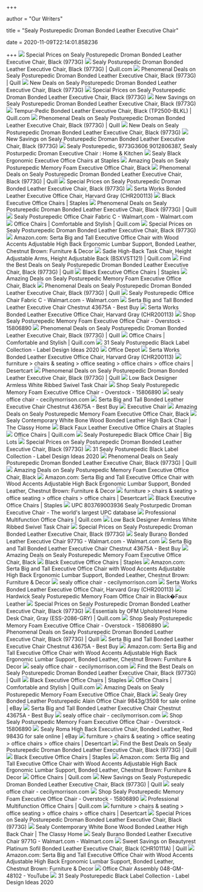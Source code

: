 +++
        
author = "Our Writers"
        
title = "Sealy Posturepedic Droman Bonded Leather Executive Chair"
        
date = 2020-11-09T22:14:01.858236
        
+++
[ ![](https://images.prod.meredith.com/product/c69765b8f30e8f6d3533a26e9a6c04e3/1557554132416/l/sealy-posturpedic-droman-executive-chair)](https://images.prod.meredith.com/product/c69765b8f30e8f6d3533a26e9a6c04e3/1557554132416/l/sealy-posturpedic-droman-executive-chair) Special Prices on Sealy Posturepedic Droman Bonded Leather Executive Chair,  Black (9773G)
[ ![](https://www.quill.com/is/image/Quill/sp60492363_s7?iv=RLYpN3&wid=1080&hei=1080&fit=fit,1)](https://www.quill.com/is/image/Quill/sp60492363_s7?iv=RLYpN3&wid=1080&hei=1080&fit=fit,1) Sealy Posturepedic Droman Bonded Leather Executive Chair, Black (9773G) |  Quill.com
[ ![](https://images.prod.meredith.com/product/e3fdb81a8f4fa6abc68c1cc1f207534f/1586599313094/m/beautyrest-royo-big-and-tall-bonded-leather-executive-chair-black-60003-quill)](https://images.prod.meredith.com/product/e3fdb81a8f4fa6abc68c1cc1f207534f/1586599313094/m/beautyrest-royo-big-and-tall-bonded-leather-executive-chair-black-60003-quill) Phenomenal Deals on Sealy Posturepedic Droman Bonded Leather Executive Chair,  Black (9773G) | Quill
[ ![](https://images.prod.meredith.com/product/f22dc015ce1ac317427ba37150fccf5b/1580356814542/m/executive-bonded-leather-chair)](https://images.prod.meredith.com/product/f22dc015ce1ac317427ba37150fccf5b/1580356814542/m/executive-bonded-leather-chair) New Deals on Sealy Posturepedic Droman Bonded Leather Executive Chair,  Black (9773G)
[ ![](https://images.prod.meredith.com/product/53a022e6d3cbaa4a7084fbe866f2cded/1580356811097/m/executive-bonded-leather-chair)](https://images.prod.meredith.com/product/53a022e6d3cbaa4a7084fbe866f2cded/1580356811097/m/executive-bonded-leather-chair) Special Prices on Sealy Posturepedic Droman Bonded Leather Executive Chair,  Black (9773G)
[ ![](https://images.prod.meredith.com/product/e566fadf0e61e393fe7aa9d5b6bff31f/1576928831116/m/bonded-leather-contemporary-executive-office-chair-black)](https://images.prod.meredith.com/product/e566fadf0e61e393fe7aa9d5b6bff31f/1576928831116/m/bonded-leather-contemporary-executive-office-chair-black) New Savings on Sealy Posturepedic Droman Bonded Leather Executive Chair,  Black (9773G)
[ ![](https://www.quill.com/is/image/Quill/s1113565_s7?iv=RLYpN3&wid=1080&hei=1080&fit=fit,1)](https://www.quill.com/is/image/Quill/s1113565_s7?iv=RLYpN3&wid=1080&hei=1080&fit=fit,1) Tempur-Pedic Bonded Leather Executive Chair, Black (TP2500-BLKL) | Quill.com
[ ![](https://images.prod.meredith.com/product/ad05aa5b0106d196e40f3fa2c490b2d0/1581415364545/m/serta-air-bonded-leather-executive-chair-black-chr200100-quill)](https://images.prod.meredith.com/product/ad05aa5b0106d196e40f3fa2c490b2d0/1581415364545/m/serta-air-bonded-leather-executive-chair-black-chr200100-quill) Phenomenal Deals on Sealy Posturepedic Droman Bonded Leather Executive Chair,  Black (9773G) | Quill
[ ![](https://images.prod.meredith.com/product/41a627ee06211948851357aac4e944a6/1601784127526/m/executive-bonded-leather-chair)](https://images.prod.meredith.com/product/41a627ee06211948851357aac4e944a6/1601784127526/m/executive-bonded-leather-chair) New Deals on Sealy Posturepedic Droman Bonded Leather Executive Chair,  Black (9773G)
[ ![](https://images.prod.meredith.com/product/f0b2edb34edf4665393a1a233df121df/1599041051954/m/bonded-leather-executive-chair-symple-stuff)](https://images.prod.meredith.com/product/f0b2edb34edf4665393a1a233df121df/1599041051954/m/bonded-leather-executive-chair-symple-stuff) New Savings on Sealy Posturepedic Droman Bonded Leather Executive Chair,  Black (9773G)
[ ![](https://1outlets.com/img-vCDN/12c2ae3a4f230beb7456c1f9865fe300,0.jpg.jpg)](https://1outlets.com/img-vCDN/12c2ae3a4f230beb7456c1f9865fe300,0.jpg.jpg) Sealy Posturepedic, 9773G3606 9012806387, Sealy Posturpedic Droman  Executive Chair : Home & Kitchen
[ ![](https://www.staples-3p.com/s7/is/image/Staples/sp48115724_sc7?$std$)](https://www.staples-3p.com/s7/is/image/Staples/sp48115724_sc7?$std$) Sealy Black Ergonomic Executive Office Chairs at Staples
[ ![](https://images.prod.meredith.com/product/fa1be19214ed40d894642f1393358a31/1509629285229/l/sealy-posturepedic-memory-foam-executive-office-chair-black)](https://images.prod.meredith.com/product/fa1be19214ed40d894642f1393358a31/1509629285229/l/sealy-posturepedic-memory-foam-executive-office-chair-black) Amazing Deals on Sealy Posturepedic Memory Foam Executive Office Chair,  Black
[ ![](https://images.prod.meredith.com/product/60bf8f4882f9b822b3f721cad95c52b1/1581415345409/m/serta-bonded-leather-executive-chair-biscuit-brown-chr200090-quill)](https://images.prod.meredith.com/product/60bf8f4882f9b822b3f721cad95c52b1/1581415345409/m/serta-bonded-leather-executive-chair-biscuit-brown-chr200090-quill) Phenomenal Deals on Sealy Posturepedic Droman Bonded Leather Executive Chair,  Black (9773G) | Quill
[ ![](https://images.prod.meredith.com/product/2511488cba85d982a58c8c70eb255a5a/1596189845986/m/serta-hannah-i-bonded-leather-executive-chair-biscuit-43670g)](https://images.prod.meredith.com/product/2511488cba85d982a58c8c70eb255a5a/1596189845986/m/serta-hannah-i-bonded-leather-executive-chair-biscuit-43670g) Special Prices on Sealy Posturepedic Droman Bonded Leather Executive Chair,  Black (9773G)
[ ![](https://www.quill.com/is/image/Quill/s1130103_s7?iv=RLYpN3&wid=1080&hei=1080&fit=fit,1)](https://www.quill.com/is/image/Quill/s1130103_s7?iv=RLYpN3&wid=1080&hei=1080&fit=fit,1) Serta Works Bonded Leather Executive Office Chair, Harvard Gray (CHR200113)
[ ![](https://www.staples-3p.com/s7/is/image/Staples/sp42180820_sc7?$std$)](https://www.staples-3p.com/s7/is/image/Staples/sp42180820_sc7?$std$) Black Executive Office Chairs | Staples
[ ![](https://images.prod.meredith.com/product/b5748e77bcc858c1be81dd80900db4e1/1581415366595/m/comfort-products-high-back-bonded-leather-executive-chair-fixed-arms-black-quill)](https://images.prod.meredith.com/product/b5748e77bcc858c1be81dd80900db4e1/1581415366595/m/comfort-products-high-back-bonded-leather-executive-chair-fixed-arms-black-quill) Phenomenal Deals on Sealy Posturepedic Droman Bonded Leather Executive Chair,  Black (9773G) | Quill
[ ![](https://i5.walmartimages.com/asr/0184e7b0-e3e7-41ca-8bb1-a0217c40eae4_1.5c13febed8af4983525be3ae24f4d2b4.jpeg)](https://i5.walmartimages.com/asr/0184e7b0-e3e7-41ca-8bb1-a0217c40eae4_1.5c13febed8af4983525be3ae24f4d2b4.jpeg) Sealy Posturepedic Office Chair Fabric C - Walmart.com - Walmart.com
[ ![](https://www.quill.com/is/image/Quill/sp41816825_s7?$156$)](https://www.quill.com/is/image/Quill/sp41816825_s7?$156$) Office Chairs | Comfortable and Stylish | Quill.com
[ ![](https://images.prod.meredith.com/product/c9c9a64b9952368de7d6912dd73d8e6e/1576928606223/m/bonded-leather-executive-office-chair)](https://images.prod.meredith.com/product/c9c9a64b9952368de7d6912dd73d8e6e/1576928606223/m/bonded-leather-executive-office-chair) Special Prices on Sealy Posturepedic Droman Bonded Leather Executive Chair,  Black (9773G)
[ ![](https://images-na.ssl-images-amazon.com/images/I/81KTdtl8dTL._AC_UL160_SR160,160_.jpg)](https://images-na.ssl-images-amazon.com/images/I/81KTdtl8dTL._AC_UL160_SR160,160_.jpg) Amazon.com: Serta Big and Tall Executive Office Chair with Wood Accents  Adjustable High Back Ergonomic Lumbar Support, Bonded Leather, Chestnut  Brown: Furniture & Decor
[ ![](https://www.quill.com/is/image/Quill/sp40351763_s7?$img400$)](https://www.quill.com/is/image/Quill/sp40351763_s7?$img400$) Sadie High-Back Task Chair, Height Adjustable Arms, Height Adjustable Back  (BSXVST121) | Quill.com
[ ![](https://images.prod.meredith.com/product/28f6e20df22a1a2f8b5e7aea5f7ffa64/1581415330784/m/serta-bonded-leather-executive-chair-black-chr200097-quill)](https://images.prod.meredith.com/product/28f6e20df22a1a2f8b5e7aea5f7ffa64/1581415330784/m/serta-bonded-leather-executive-chair-black-chr200097-quill) Find the Best Deals on Sealy Posturepedic Droman Bonded Leather Executive  Chair, Black (9773G) | Quill
[ ![](https://www.staples-3p.com/s7/is/image/Staples/sp83725550_sc7?$std$)](https://www.staples-3p.com/s7/is/image/Staples/sp83725550_sc7?$std$) Black Executive Office Chairs | Staples
[ ![](https://images.prod.meredith.com/product/81df5b7113e78af393aa1bd275454ef8/1536214454530/m/la-z-boy-lazboy-45783a-bellamy-chair-traditions-office-executive-black)](https://images.prod.meredith.com/product/81df5b7113e78af393aa1bd275454ef8/1536214454530/m/la-z-boy-lazboy-45783a-bellamy-chair-traditions-office-executive-black) Amazing Deals on Sealy Posturepedic Memory Foam Executive Office Chair,  Black
[ ![](https://images.prod.meredith.com/product/d5643b5c74ccea50bd754db1fd3db0ee/1567056103366/m/lorell-executive-bonded-leather-high-back-chair-bonded-leather-black)](https://images.prod.meredith.com/product/d5643b5c74ccea50bd754db1fd3db0ee/1567056103366/m/lorell-executive-bonded-leather-high-back-chair-bonded-leather-black) Phenomenal Deals on Sealy Posturepedic Droman Bonded Leather Executive Chair,  Black (9773G) | Quill
[ ![](https://i5.walmartimages.com/asr/8c81218b-c110-4492-9892-17a9a8ead99f_1.b0d6c4c9de5256b125ea04d699978a74.jpeg)](https://i5.walmartimages.com/asr/8c81218b-c110-4492-9892-17a9a8ead99f_1.b0d6c4c9de5256b125ea04d699978a74.jpeg) Sealy Posturepedic Office Chair Fabric C - Walmart.com - Walmart.com
[ ![](https://pisces.bbystatic.com/image2/BestBuy_US/images/products/6355/6355130_sd.jpg)](https://pisces.bbystatic.com/image2/BestBuy_US/images/products/6355/6355130_sd.jpg) Serta Big and Tall Bonded Leather Executive Chair Chestnut 43675A - Best Buy
[ ![](https://www.staples-3p.com/s7/is/image/Staples/sp86142796_sc7?$std$)](https://www.staples-3p.com/s7/is/image/Staples/sp86142796_sc7?$std$) Serta Works Bonded Leather Executive Office Chair, Harvard Gray (CHR200113)
[ ![](https://ak1.ostkcdn.com/images/products/15806890/Sealy-Posturepedic-Memory-Foam-Executive-Office-Chair-9545583b-72f9-4db0-9a6e-ac1ba94e51b1.jpg)](https://ak1.ostkcdn.com/images/products/15806890/Sealy-Posturepedic-Memory-Foam-Executive-Office-Chair-9545583b-72f9-4db0-9a6e-ac1ba94e51b1.jpg) Shop Sealy Posturepedic Memory Foam Executive Office Chair - Overstock -  15806890
[ ![](https://images.prod.meredith.com/product/485d343a0b513db55ff86c51fdb0c12b/1581415338556/m/serta-ergo-executive-office-chair-bonded-leather-black-quill)](https://images.prod.meredith.com/product/485d343a0b513db55ff86c51fdb0c12b/1581415338556/m/serta-ergo-executive-office-chair-bonded-leather-black-quill) Phenomenal Deals on Sealy Posturepedic Droman Bonded Leather Executive Chair,  Black (9773G) | Quill
[ ![](https://www.quill.com/is/image/Quill/sp55258277_s7?$156$)](https://www.quill.com/is/image/Quill/sp55258277_s7?$156$) Office Chairs | Comfortable and Stylish | Quill.com
[ ![](https://mobilecontent.costco.com/live/resource/img/static-us-tiles/mattress-bh-magnolia-11.jpg)](https://mobilecontent.costco.com/live/resource/img/static-us-tiles/mattress-bh-magnolia-11.jpg) 31 Sealy Posturepedic Black Label Collection - Label Design Ideas 2020
[ ![](https://media.officedepot.com/image/upload/b_rgb:FFFFFF,c_pad,dpr_1.0,f_auto,h_1333,q_auto,w_1000/c_pad,h_1333,w_1000/v1/products/620780/620780_p_sealy_high_back_leather_chair_headrest?pgw=1&pgwact=1)](https://media.officedepot.com/image/upload/b_rgb:FFFFFF,c_pad,dpr_1.0,f_auto,h_1333,q_auto,w_1000/c_pad,h_1333,w_1000/v1/products/620780/620780_p_sealy_high_back_leather_chair_headrest?pgw=1&pgwact=1) Office Depot
[ ![](https://www.staples-3p.com/s7/is/image/Staples/sp96376727_sc7?$std$)](https://www.staples-3p.com/s7/is/image/Staples/sp96376727_sc7?$std$) Serta Works Bonded Leather Executive Office Chair, Harvard Gray (CHR200113)
[ ![](https://www.quill.com/is/image/Quill/sp40352099_s7?$img400$)](https://www.quill.com/is/image/Quill/sp40352099_s7?$img400$) furniture > chairs & seating > office seating > office chairs > office  chairs | Desertcart
[ ![](https://images.prod.meredith.com/product/429820d3071474bad972e8881b8a922f/1576927470023/m/black-adjustable-height-bonded-leather-office-executive-chair-black-bonded-leather-office-chair)](https://images.prod.meredith.com/product/429820d3071474bad972e8881b8a922f/1576927470023/m/black-adjustable-height-bonded-leather-office-executive-chair-black-bonded-leather-office-chair) Phenomenal Deals on Sealy Posturepedic Droman Bonded Leather Executive Chair,  Black (9773G) | Quill
[ ![](https://hip2save.com/wp-content/uploads/2020/05/Mercury-Row-Pinero-Conference-Chair-Grey.jpg)](https://hip2save.com/wp-content/uploads/2020/05/Mercury-Row-Pinero-Conference-Chair-Grey.jpg) Low Back Designer Armless White Ribbed Swivel Task Chair
[ ![](https://ak1.ostkcdn.com/images/products/15806890/Sealy-Posturepedic-Memory-Foam-Executive-Office-Chair-a1d73931-15bd-4a71-bd4b-529da7b62048.jpg)](https://ak1.ostkcdn.com/images/products/15806890/Sealy-Posturepedic-Memory-Foam-Executive-Office-Chair-a1d73931-15bd-4a71-bd4b-529da7b62048.jpg) Shop Sealy Posturepedic Memory Foam Executive Office Chair - Overstock -  15806890
[ ![](http://www.b2bget.com/images/office-supplies/Staples-Sealy-Posturepedic-Geneva-Black-Leather-Executive-Chair.jpg)](http://www.b2bget.com/images/office-supplies/Staples-Sealy-Posturepedic-Geneva-Black-Leather-Executive-Chair.jpg)     sealy office chair - cecilymorrison.com
[ ![](https://pisces.bbystatic.com/image2/BestBuy_US/images/products/6355/6355130cv13d.jpg)](https://pisces.bbystatic.com/image2/BestBuy_US/images/products/6355/6355130cv13d.jpg) Serta Big and Tall Bonded Leather Executive Chair Chestnut 43675A - Best Buy
[ ![](x-raw-image:///669172c50a1a756da75d1787e09e8f5060f7c96ec7262ed0e93d9cc4abe50e64)](x-raw-image:///669172c50a1a756da75d1787e09e8f5060f7c96ec7262ed0e93d9cc4abe50e64) Executive Chair
[ ![](https://images.prod.meredith.com/product/d6c9c976bb64d0054fe05dff8470c644/1597399386830/m/beautyrest-platinum-ergonomic-executive-office-chair-with-memory-foam-black-black-traditional-yes-ergonomic-chairs-bonded-leather)](https://images.prod.meredith.com/product/d6c9c976bb64d0054fe05dff8470c644/1597399386830/m/beautyrest-platinum-ergonomic-executive-office-chair-with-memory-foam-black-black-traditional-yes-ergonomic-chairs-bonded-leather) Amazing Deals on Sealy Posturepedic Memory Foam Executive Office Chair,  Black
[ ![](http://www.theclassyhome.com/catalog/RH-DS-1942-452-1-S2.jpg)](http://www.theclassyhome.com/catalog/RH-DS-1942-452-1-S2.jpg) Sealy Contemporary White Bone Wood Bonded Leather High Back Chair | The  Classy Home
[ ![](https://www.staples-3p.com/s7/is/image/Staples/sp13294263_sc7?$std$)](https://www.staples-3p.com/s7/is/image/Staples/sp13294263_sc7?$std$) Black Faux Leather Executive Office Chairs at Staples
[ ![](https://www.quill.com/is/image/Quill/sp9611226_s7?$156$)](https://www.quill.com/is/image/Quill/sp9611226_s7?$156$) Office Chairs | Quill.com
[ ![](https://images.biglots.com/Black+Sealy+Posturepedic+Office+Chair+lifestyle?set=imageURL%5B%2Fimages%2Fproduct%2F58%2F810383576-9.jpg%5D,env%5Bprod%5D,nocache%5Btrue%5D,ver%5B1%5D,profile%5Bpdp_main_med%5D&call=url%5Bfile:biglots/product.chain%5D)](https://images.biglots.com/Black+Sealy+Posturepedic+Office+Chair+lifestyle?set=imageURL%5B%2Fimages%2Fproduct%2F58%2F810383576-9.jpg%5D,env%5Bprod%5D,nocache%5Btrue%5D,ver%5B1%5D,profile%5Bpdp_main_med%5D&call=url%5Bfile:biglots/product.chain%5D) Sealy Posturepedic Black Office Chair | Big Lots
[ ![](https://images.prod.meredith.com/product/75f6ebe7165c8edfb1a5746267c17d9b/1576927907837/m/boss-high-back-bonded-leather-executive-chair-black)](https://images.prod.meredith.com/product/75f6ebe7165c8edfb1a5746267c17d9b/1576927907837/m/boss-high-back-bonded-leather-executive-chair-black) Special Prices on Sealy Posturepedic Droman Bonded Leather Executive Chair,  Black (9773G)
[ ![](https://www.us-mattress.com/media/catalog/product/s/e/sealy-response-premium-warrenville-iv-cushion-firm-pillow-top-mattress-1.jpg?quality=80&amp;bg-color=255,255,255&amp;fit=bounds&amp;height=90&amp;width=90)](https://www.us-mattress.com/media/catalog/product/s/e/sealy-response-premium-warrenville-iv-cushion-firm-pillow-top-mattress-1.jpg?quality=80&amp;bg-color=255,255,255&amp;fit=bounds&amp;height=90&amp;width=90) 31 Sealy Posturepedic Black Label Collection - Label Design Ideas 2020
[ ![](https://cdn-image.realsimple.com/sites/default/files/styles/rs_horizontal_image_4/public/1573066926/world-market-black-friday-2019.jpg)](https://cdn-image.realsimple.com/sites/default/files/styles/rs_horizontal_image_4/public/1573066926/world-market-black-friday-2019.jpg) Phenomenal Deals on Sealy Posturepedic Droman Bonded Leather Executive Chair,  Black (9773G) | Quill
[ ![](https://images.prod.meredith.com/product/77f5121b87b6d33d1b4f99af62c44270/1570725589948/m/offex-high-back-black-leather-executive-office-chair-with-memory-foam-pa)](https://images.prod.meredith.com/product/77f5121b87b6d33d1b4f99af62c44270/1570725589948/m/offex-high-back-black-leather-executive-office-chair-with-memory-foam-pa) Amazing Deals on Sealy Posturepedic Memory Foam Executive Office Chair,  Black
[ ![](https://images-na.ssl-images-amazon.com/images/I/81mm9zwq7gL._AC_SL1500_.jpg)](https://images-na.ssl-images-amazon.com/images/I/81mm9zwq7gL._AC_SL1500_.jpg) Amazon.com: Serta Big and Tall Executive Office Chair with Wood Accents  Adjustable High Back Ergonomic Lumbar Support, Bonded Leather, Chestnut  Brown: Furniture & Decor
[ ![](https://www.quill.com/is/image/Quill/sp20343405_s7?$img400$)](https://www.quill.com/is/image/Quill/sp20343405_s7?$img400$) furniture > chairs & seating > office seating > office chairs > office  chairs | Desertcart
[ ![](https://www.staples-3p.com/s7/is/image/Staples/sp83725337_sc7?$std$)](https://www.staples-3p.com/s7/is/image/Staples/sp83725337_sc7?$std$) Black Executive Office Chairs | Staples
[ ![](https://i.upcindex.com/upc-803769003936-barcode.png)](https://i.upcindex.com/upc-803769003936-barcode.png) UPC 803769003936 Sealy Posturpedic Droman Executive Chair - The world's  largest UPC database
[ ![](https://www.quill.com/is/image/Quill/sp81130016_s7?$156$)](https://www.quill.com/is/image/Quill/sp81130016_s7?$156$) Professional Multifunction Office Chairs | Quill.com
[ ![](https://secure.img1-fg.wfcdn.com/im/68413972/resize-h400-w400%5Ecompr-r85/3013/30132743/Atalanta%20Task%20Chair.jpg)](https://secure.img1-fg.wfcdn.com/im/68413972/resize-h400-w400%5Ecompr-r85/3013/30132743/Atalanta%20Task%20Chair.jpg) Low Back Designer Armless White Ribbed Swivel Task Chair
[ ![](https://images.prod.meredith.com/product/87fa0006404584803b2412bcb49cd7e2/1556012058482/m/bonded-leather-executive-side-chair-black-ofm)](https://images.prod.meredith.com/product/87fa0006404584803b2412bcb49cd7e2/1556012058482/m/bonded-leather-executive-side-chair-black-ofm) Special Prices on Sealy Posturepedic Droman Bonded Leather Executive Chair,  Black (9773G)
[ ![](https://i5.walmartimages.com/asr/3af256d6-cbb5-49aa-8df4-7ee8bcf92699_1.610611aa7d05083baae313e940f8f234.jpeg?odnWidth=450&odnHeight=450&odnBg=ffffff)](https://i5.walmartimages.com/asr/3af256d6-cbb5-49aa-8df4-7ee8bcf92699_1.610611aa7d05083baae313e940f8f234.jpeg?odnWidth=450&odnHeight=450&odnBg=ffffff) Sealy Burano Bonded Leather Executive Chair 9771G - Walmart.com -  Walmart.com
[ ![](https://pisces.bbystatic.com/image2/BestBuy_US/images/products/6355/6355130cv14d.jpg)](https://pisces.bbystatic.com/image2/BestBuy_US/images/products/6355/6355130cv14d.jpg) Serta Big and Tall Bonded Leather Executive Chair Chestnut 43675A - Best Buy
[ ![](https://images.prod.meredith.com/product/f78c6c32e45fbac75945a564cd0a6443/1576928972665/m/executive-breathable-mesh-office-chair-with-memory-foam-seat-and-flip-arms)](https://images.prod.meredith.com/product/f78c6c32e45fbac75945a564cd0a6443/1576928972665/m/executive-breathable-mesh-office-chair-with-memory-foam-seat-and-flip-arms) Amazing Deals on Sealy Posturepedic Memory Foam Executive Office Chair,  Black
[ ![](https://www.staples-3p.com/s7/is/image/Staples/sp40351915_sc7?$std$)](https://www.staples-3p.com/s7/is/image/Staples/sp40351915_sc7?$std$) Black Executive Office Chairs | Staples
[ ![](https://images-na.ssl-images-amazon.com/images/I/41o8v7Qr9HL._AC_.jpg)](https://images-na.ssl-images-amazon.com/images/I/41o8v7Qr9HL._AC_.jpg) Amazon.com: Serta Big and Tall Executive Office Chair with Wood Accents  Adjustable High Back Ergonomic Lumbar Support, Bonded Leather, Chestnut  Brown: Furniture & Decor
[ ![](https://i.pinimg.com/564x/82/f0/2b/82f02bbd72c8831f2691eeb884cd9748.jpg)](https://i.pinimg.com/564x/82/f0/2b/82f02bbd72c8831f2691eeb884cd9748.jpg)     sealy office chair - cecilymorrison.com
[ ![](https://www.jedec.co.uk/images/jedeccouk/746-serta-works-bonded-leather-executive-office-chair-harvard-gray-chr200113-3438.jpg)](https://www.jedec.co.uk/images/jedeccouk/746-serta-works-bonded-leather-executive-office-chair-harvard-gray-chr200113-3438.jpg) Serta Works Bonded Leather Executive Office Chair, Harvard Gray (CHR200113)
[ ![](https://sep.yimg.com/ay/yhst-96405782831295/royston-sealy-posturepedic-beige-fabric-cool-foam-office-chair-w-lumbar-support-1.jpg)](https://sep.yimg.com/ay/yhst-96405782831295/royston-sealy-posturepedic-beige-fabric-cool-foam-office-chair-w-lumbar-support-1.jpg) Hardwick Sealy Posturepedic Memory Foam Office Chair in Black�Faux Leather
[ ![](https://images.prod.meredith.com/product/599e542f8cd3a05eaf2ec46830658ecb/1580356807270/m/executive-bonded-leather-chair)](https://images.prod.meredith.com/product/599e542f8cd3a05eaf2ec46830658ecb/1580356807270/m/executive-bonded-leather-chair) Special Prices on Sealy Posturepedic Droman Bonded Leather Executive Chair,  Black (9773G)
[ ![](https://www.quill.com/is/image/Quill/sp55258029_s7?$img400$)](https://www.quill.com/is/image/Quill/sp55258029_s7?$img400$) Essentials by OFM Upholstered Home Desk Chair, Gray (ESS-2086-GRY) |  Quill.com
[ ![](https://ak1.ostkcdn.com/images/products/15806890/Sealy-Posturepedic-Memory-Foam-Executive-Office-Chair-db45aa5e-4c53-444d-bc5f-7097c00beab2.jpg)](https://ak1.ostkcdn.com/images/products/15806890/Sealy-Posturepedic-Memory-Foam-Executive-Office-Chair-db45aa5e-4c53-444d-bc5f-7097c00beab2.jpg) Shop Sealy Posturepedic Memory Foam Executive Office Chair - Overstock -  15806890
[ ![](https://images.prod.meredith.com/content/281474979865931/776430)](https://images.prod.meredith.com/content/281474979865931/776430) Phenomenal Deals on Sealy Posturepedic Droman Bonded Leather Executive Chair,  Black (9773G) | Quill
[ ![](https://pisces.bbystatic.com/image2/BestBuy_US/images/products/6355/6355130cv15d.jpg)](https://pisces.bbystatic.com/image2/BestBuy_US/images/products/6355/6355130cv15d.jpg) Serta Big and Tall Bonded Leather Executive Chair Chestnut 43675A - Best Buy
[ ![](https://m.media-amazon.com/images/I/81STnAcAJPL._AC_UL400_.jpg)](https://m.media-amazon.com/images/I/81STnAcAJPL._AC_UL400_.jpg) Amazon.com: Serta Big and Tall Executive Office Chair with Wood Accents  Adjustable High Back Ergonomic Lumbar Support, Bonded Leather, Chestnut  Brown: Furniture & Decor
[ ![](https://www.onedayonly.co.za/resources/images/products/415762.jpg?v=202007090005)](https://www.onedayonly.co.za/resources/images/products/415762.jpg?v=202007090005)     sealy office chair - cecilymorrison.com
[ ![](https://images.prod.meredith.com/product/1187135211edbb0039b9061634261207/1585476102311/m/sumaclife-black-high-back-bonded-leather-luxury-executive-chair-furchr003-quill)](https://images.prod.meredith.com/product/1187135211edbb0039b9061634261207/1585476102311/m/sumaclife-black-high-back-bonded-leather-luxury-executive-chair-furchr003-quill) Find the Best Deals on Sealy Posturepedic Droman Bonded Leather Executive  Chair, Black (9773G) | Quill
[ ![](https://www.staples-3p.com/s7/is/image/Staples/sp32528891_sc7?$std$)](https://www.staples-3p.com/s7/is/image/Staples/sp32528891_sc7?$std$) Black Executive Office Chairs | Staples
[ ![](https://www.quill.com/is/image/Quill/s1094724_s7?$156$)](https://www.quill.com/is/image/Quill/s1094724_s7?$156$) Office Chairs | Comfortable and Stylish | Quill.com
[ ![](https://images.prod.meredith.com/product/fd678bc9081095013d14bf97750b5feb/1576929018634/m/executive-office-chair)](https://images.prod.meredith.com/product/fd678bc9081095013d14bf97750b5feb/1576929018634/m/executive-office-chair) Amazing Deals on Sealy Posturepedic Memory Foam Executive Office Chair,  Black
[ ![](https://i.ebayimg.com/images/g/Hc0AAOSwruZdgzPa/s-l225.jpg)](https://i.ebayimg.com/images/g/Hc0AAOSwruZdgzPa/s-l225.jpg) Sealy Grey Bonded Leather Posturepedic Alain Office Chair 9843g/3508 for  sale online | eBay
[ ![](https://pisces.bbystatic.com/image2/BestBuy_US/images/products/6355/6355130cv11d.jpg)](https://pisces.bbystatic.com/image2/BestBuy_US/images/products/6355/6355130cv11d.jpg) Serta Big and Tall Bonded Leather Executive Chair Chestnut 43675A - Best Buy
[ ![](https://i.pinimg.com/originals/7a/35/d9/7a35d9e83a1bba544c11c9a7c207507b.jpg)](https://i.pinimg.com/originals/7a/35/d9/7a35d9e83a1bba544c11c9a7c207507b.jpg)     sealy office chair - cecilymorrison.com
[ ![](https://ak1.ostkcdn.com/images/products/23592356/Work-Smart-Excutive-Managers-High-Back-Bonded-Leather-Chair-with-Silver-Accents-59172165-c42b-4c9c-a1e0-002b385c983a.jpg?impolicy=medium&imwidth=200)](https://ak1.ostkcdn.com/images/products/23592356/Work-Smart-Excutive-Managers-High-Back-Bonded-Leather-Chair-with-Silver-Accents-59172165-c42b-4c9c-a1e0-002b385c983a.jpg?impolicy=medium&imwidth=200) Shop Sealy Posturepedic Memory Foam Executive Office Chair - Overstock -  15806890
[ ![](https://i.ebayimg.com/00/s/ODAwWDgwMA==/z/MDIAAOSwtMVeopB~/$_12.JPG?set_id=8800005007)](https://i.ebayimg.com/00/s/ODAwWDgwMA==/z/MDIAAOSwtMVeopB~/$_12.JPG?set_id=8800005007) Sealy Roma High Back Executive Chair, Bonded Leather, Red 9843G for sale  online | eBay
[ ![](https://www.quill.com/is/image/Quill/sp9611367_s7?$img400$)](https://www.quill.com/is/image/Quill/sp9611367_s7?$img400$) furniture > chairs & seating > office seating > office chairs > office  chairs | Desertcart
[ ![](https://images.prod.meredith.com/product/1cfe2f6977ac9fae4af5d012187de3a6/1576927144072/m/bonded-leather-swivel-executive-office-chair-black)](https://images.prod.meredith.com/product/1cfe2f6977ac9fae4af5d012187de3a6/1576927144072/m/bonded-leather-swivel-executive-office-chair-black) Find the Best Deals on Sealy Posturepedic Droman Bonded Leather Executive  Chair, Black (9773G) | Quill
[ ![](https://www.staples-3p.com/s7/is/image/Staples/m007029441_sc7?$std$)](https://www.staples-3p.com/s7/is/image/Staples/m007029441_sc7?$std$) Black Executive Office Chairs | Staples
[ ![](https://images-na.ssl-images-amazon.com/images/I/419op6fzYKL._AC_UL320_SR228,320_.jpg)](https://images-na.ssl-images-amazon.com/images/I/419op6fzYKL._AC_UL320_SR228,320_.jpg) Amazon.com: Serta Big and Tall Executive Office Chair with Wood Accents  Adjustable High Back Ergonomic Lumbar Support, Bonded Leather, Chestnut  Brown: Furniture & Decor
[ ![](https://www.quill.com/is/image/Quill/s1101011_s7?$156$)](https://www.quill.com/is/image/Quill/s1101011_s7?$156$) Office Chairs | Quill.com
[ ![](https://images.prod.meredith.com/content/281474979845313/556822)](https://images.prod.meredith.com/content/281474979845313/556822) New Savings on Sealy Posturepedic Droman Bonded Leather Executive Chair,  Black (9773G) | Quill
[ ![](https://i.ebayimg.com/images/g/rx8AAOSwBLlVgEMd/s-l300.jpg)](https://i.ebayimg.com/images/g/rx8AAOSwBLlVgEMd/s-l300.jpg)     sealy office chair - cecilymorrison.com
[ ![](https://ak1.ostkcdn.com/images/products/15806890/Sealy-Posturepedic-Memory-Foam-Executive-Office-Chair-9c90d484-259a-4f84-8b10-bb9e5bd92cfc_600.jpg?impolicy=medium)](https://ak1.ostkcdn.com/images/products/15806890/Sealy-Posturepedic-Memory-Foam-Executive-Office-Chair-9c90d484-259a-4f84-8b10-bb9e5bd92cfc_600.jpg?impolicy=medium) Shop Sealy Posturepedic Memory Foam Executive Office Chair - Overstock -  15806890
[ ![](https://www.quill.com/is/image/Quill/s0953953_s7?$156$)](https://www.quill.com/is/image/Quill/s0953953_s7?$156$) Professional Multifunction Office Chairs | Quill.com
[ ![](https://www.quill.com/is/image/Quill/sp9611265_s7?$img400$)](https://www.quill.com/is/image/Quill/sp9611265_s7?$img400$) furniture > chairs & seating > office seating > office chairs > office  chairs | Desertcart
[ ![](https://images.prod.meredith.com/product/0f521a42b1d65ec95831e9f0ea4df452/1603360908341/m/starspace-bonded-leather-high-back-executive-office-chair-black)](https://images.prod.meredith.com/product/0f521a42b1d65ec95831e9f0ea4df452/1603360908341/m/starspace-bonded-leather-high-back-executive-office-chair-black) Special Prices on Sealy Posturepedic Droman Bonded Leather Executive Chair,  Black (9773G)
[ ![](https://cdn.theclassyhome.com/600x600/RH-DS-1942-452-1-S3.jpg)](https://cdn.theclassyhome.com/600x600/RH-DS-1942-452-1-S3.jpg) Sealy Contemporary White Bone Wood Bonded Leather High Back Chair | The  Classy Home
[ ![](https://i5.walmartimages.com/asr/5d86c9d3-0e46-40ee-8aa1-a0f633ee8ec0_1.6e9c7c9a94b856a20dc8d61f5fc359cd.jpeg)](https://i5.walmartimages.com/asr/5d86c9d3-0e46-40ee-8aa1-a0f633ee8ec0_1.6e9c7c9a94b856a20dc8d61f5fc359cd.jpeg) Sealy Burano Bonded Leather Executive Chair 9771G - Walmart.com -  Walmart.com
[ ![](https://images.prod.meredith.com/product/070c15f15541754f60a6c6861215dee9/1602928982848/m/beautyrest-colton-bonded-leather-executive-chair-light-gray-60034-grey-quill)](https://images.prod.meredith.com/product/070c15f15541754f60a6c6861215dee9/1602928982848/m/beautyrest-colton-bonded-leather-executive-chair-light-gray-60034-grey-quill) Sweet Savings on Beautyrest Platinum Sofil Bonded Leather Executive Chair,  Black (CHR10111A) | Quill
[ ![](https://m.media-amazon.com/images/I/81+46Z8RVxL._AC_UL400_.jpg)](https://m.media-amazon.com/images/I/81+46Z8RVxL._AC_UL400_.jpg) Amazon.com: Serta Big and Tall Executive Office Chair with Wood Accents  Adjustable High Back Ergonomic Lumbar Support, Bonded Leather, Chestnut  Brown: Furniture & Decor
[ ![](https://i.ytimg.com/vi/KOFl7Gx5sBs/maxresdefault.jpg)](https://i.ytimg.com/vi/KOFl7Gx5sBs/maxresdefault.jpg) Office Chair Assembly 048-GM-48102 - YouTube
[ ![](https://s7d6.scene7.com/is/image/bjs/137697?$bjs-180$)](https://s7d6.scene7.com/is/image/bjs/137697?$bjs-180$) 31 Sealy Posturepedic Black Label Collection - Label Design Ideas 2020
